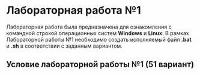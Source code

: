 # Лабораторная работа №1
Лабораторная работа была предназначена для ознакомления с командной строкой операционных систем **Windows** и **Linux**.
В рамках Лабораторной работы №1 необходимо создать исполняемый файл **.bat** и **.sh** в соответствии с заданным вариантом.
## Условие лабораторной работы №1 (51 вариант)
